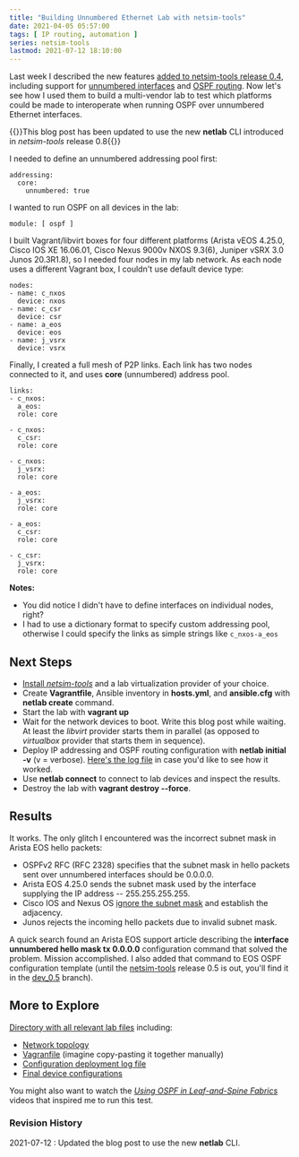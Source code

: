 ```yaml
---
title: "Building Unnumbered Ethernet Lab with netsim-tools"
date: 2021-04-05 05:57:00
tags: [ IP routing, automation ]
series: netsim-tools
lastmod: 2021-07-12 18:10:00
---
```

Last week I described the new features [added to netsim-tools release 0.4](https://netsim-tools.readthedocs.io/en/latest/release/0.4.html), including support for [unnumbered interfaces](https://netsim-tools.readthedocs.io/en/latest/addressing.html#unnumbered-interface-support) and [OSPF routing](https://netsim-tools.readthedocs.io/en/latest/module/ospf.html). Now let's see how I used them to build a multi-vendor lab to test which platforms could be made to interoperate when running OSPF over unnumbered Ethernet interfaces.

{{<note info>}}This blog post has been updated to use the new **netlab** CLI introduced in *netsim-tools* release 0.8{{</note>}}
<!--more-->
I needed to define an unnumbered addressing pool first:

```
addressing:
  core:
    unnumbered: true
```

I wanted to run OSPF on all devices in the lab:

```
module: [ ospf ]
```

I built Vagrant/libvirt boxes for four different platforms (Arista vEOS 4.25.0, Cisco IOS XE 16.06.01, Cisco Nexus 9000v NXOS 9.3(6), Juniper vSRX 3.0 Junos 20.3R1.8), so I needed four nodes in my lab network. As each node uses a different Vagrant box, I couldn't use default device type:

```
nodes:
- name: c_nxos
  device: nxos
- name: c_csr
  device: csr
- name: a_eos
  device: eos
- name: j_vsrx
  device: vsrx
```

Finally, I created a full mesh of P2P links. Each link has two nodes connected to it, and uses **core** (unnumbered) address pool.

```
links:
- c_nxos:
  a_eos:
  role: core

- c_nxos:
  c_csr:
  role: core

- c_nxos:
  j_vsrx:
  role: core

- a_eos:
  j_vsrx:
  role: core

- a_eos:
  c_csr:
  role: core

- c_csr:
  j_vsrx:
  role: core
```

**Notes:**
* You did notice I didn't have to define interfaces on individual nodes, right?
* I had to use a dictionary format to specify custom addressing pool, otherwise I could specify the links as simple strings like `c_nxos-a_eos`

## Next Steps

* [Install *netsim-tools*](https://netsim-tools.readthedocs.io/en/latest/install.html) and a lab virtualization provider of your choice.
* Create **Vagrantfile**, Ansible inventory in **hosts.yml**, and **ansible.cfg** with **netlab create** command.
* Start the lab with **vagrant up**
* Wait for the network devices to boot. Write this blog post while waiting. At least the *libvirt* provider starts them in parallel (as opposed to *virtualbox* provider that starts them in sequence).
* Deploy IP addressing and OSPF routing configuration with **‌netlab initial -v** (v = verbose). [Here's the log file](https://github.com/ipspace/netsim-examples/blob/master/routing/unnumbered/config.log) in case you'd like to see how it worked.
* Use **netlab connect** to connect to lab devices and inspect the results.
* Destroy the lab with **vagrant destroy --force**.

## Results

It works. The only glitch I encountered was the incorrect subnet mask in Arista EOS hello packets:

* OSPFv2 RFC (RFC 2328) specifies that the subnet mask in hello packets sent over unnumbered interfaces should be 0.0.0.0.
* Arista EOS 4.25.0 sends the subnet mask used by the interface supplying the IP address -- 255.255.255.255.
* Cisco IOS and Nexus OS [ignore the subnet mask](https://blog.ipspace.net/2008/10/ospf-ignores-subnet-mask-mismatch-on.html) and establish the adjacency.
* Junos rejects the incoming hello packets due to invalid subnet mask.

A quick search found an Arista EOS support article describing the **‌interface unnumbered hello mask tx 0.0.0.0** configuration command that solved the problem. Mission accomplished. I also added that command to EOS OSPF configuration template (until the [netsim-tools](https://github.com/ipspace/netsim-tools) release 0.5 is out, you'll find it in the [dev_0.5](https://github.com/ipspace/netsim-tools/tree/dev_0.5) branch).

## More to Explore

[Directory with all relevant lab files](https://github.com/ipspace/netsim-examples/tree/master/routing/unnumbered) including:

* [Network topology](https://github.com/ipspace/netsim-examples/blob/master/routing/unnumbered/unnumbered.yml)
* [Vagranfile](https://github.com/ipspace/netsim-examples/blob/master/routing/unnumbered/Vagrantfile) (imagine copy-pasting it together manually)
* [Configuration deployment log file](https://github.com/ipspace/netsim-examples/blob/master/routing/unnumbered/config.log)
* [Final device configurations](https://github.com/ipspace/netsim-examples/tree/master/routing/unnumbered/config)

You might also want to watch the *[Using OSPF in Leaf-and-Spine Fabrics](https://my.ipspace.net/bin/list?id=Clos#L3_SINGLE)* videos that inspired me to run this test.

### Revision History

2021-07-12
: Updated the blog post to use the new **netlab** CLI.

